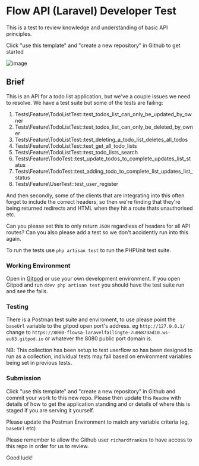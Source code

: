 # Flow API (Laravel) Developer Test

This is a test to review knowledge and understanding of basic API principles.

Click "use this template" and "create a new repository" in Github to get started

![image](https://user-images.githubusercontent.com/17523844/218440440-760e900a-8676-4f98-8b64-5e041dc09e8f.png)


## Brief

This is an API for a todo list application, but we've a couple issues we need to resolve. We have a test suite but some of the tests are failing:

1) Tests\Feature\TodoListTest::test_todos_list_can_only_be_updated_by_owner
2) Tests\Feature\TodoListTest::test_todos_list_can_only_be_deleted_by_owner
3) Tests\Feature\TodoListTest::test_deleting_a_todo_list_deletes_all_todos
4) Tests\Feature\TodoListTest::test_get_all_todo_lists
5) Tests\Feature\TodoListTest::test_todo_lists_search
6) Tests\Feature\TodoTest::test_update_todos_to_complete_updates_list_status
7) Tests\Feature\TodoTest::test_adding_todo_to_complete_list_updates_list_status
8) Tests\Feature\UserTest::test_user_register

And then secondly, some of the clients that are integrating into this often forget to include the correct headers, so then we're finding that they're being returned redirects and HTML when they hit a route thats unauthorised etc.

Can you please set this to only return `JSON` regardless of headers for all API routes? Can you also please add a test so we don't accidently run into this again.

To run the tests use `php artisan test` to run the PHPUnit test suite.

### Working Environment
Open in [Gitpod](https://gitpod.io/#https://github.com/flowsa/codingtest) or use your own development environment. If you open Gitpod and run `ddev php artisan test` you should have the test suite run and see the fails.

### Testing
There is a Postman test suite and enviroment, to use please point the `baseUrl` variable to the gitpod open port's address.
eg `http://127.0.0.1/` change to `https://8080-flowsa-laravelfailingte-7u06879adi0.ws-eu63.gitpod.io` or whatever the 8080 public port domain is.

NB: This collection has been setup to test userflow so has been designed to run as a collection, individual tests may fail based on environment variables being set in previous tests.


### Submission
Click "use this template" and "create a new repository" in Github and commit your work to this new repo. Please then update this `Readme` with details of how to get the application standing and or details of where this is staged if you are serving it yourself.

Please update the Postman Environment to match any variable criteria (eg, `baseUrl` etc)

Please remember to allow the Github user `richardfrankza` to have access to this repo in order for us to review.

Good luck!

